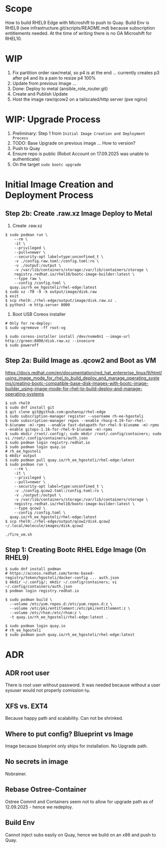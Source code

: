 # Scope
How to build RHEL9 Edge with Microshift to push to Quay. Build Env is RHEL9 (see infrastructure.git/scripts/README.md) because subscription entitlements needed. At the time of writing there is no GA Microshift for RHEL10.


# WIP
1. Fix partition order raw/metal, so p4 is at the end ... currently creates p3 after p4 and its a pain to resize p4 100%
1. Update from previous Image ...
1. Done: Deploy to metal (ansible_role_router.git)
1. Create and Publish Update
1. Host the image raw/qcow2 on a tailscaled/http server (pxe nginx)


# WIP: Upgrade Process
1. Preliminary: Step 1 from `Initial Image Creation and Deployment Process`
1. TODO: Base Upgrade on previous image ... How to version?
1. Push to Quay
1. Ensure repo is public (Robot Account on 17.09.2025 was unable to authenticate)
1. On the target `sudo bootc upgrade`


# Initial Image Creation and Deployment Process

## Step 2b: Create .raw.xz Image Deploy to Metal
1. Create .raw.xz
```
$ sudo podman run \
    --rm \
    -it \
    --privileged \
    --pull=newer \
    --security-opt label=type:unconfined_t \
    -v ./config.raw.toml:/config.toml:ro \
    -v ./output:/output \
    -v /var/lib/containers/storage:/var/lib/containers/storage \
    registry.redhat.io/rhel10/bootc-image-builder:latest \
    --type raw \
    --config /config.toml \
  quay.io/rh_ee_hgosteli/rhel-edge:latest
$ sudo xz -T0 -9 -k output/image/disk.raw
$ exit
$ scp rhel9:./rhel-edge/output/image/disk.raw.xz .
$ python3 -m http.server 8000
```
1. Boot USB Coreos installer
```
# Only for re-deploy:
$ sudo vgremove -ff root-vg

$ sudo coreos-installer install /dev/nvme0n1 --image-url http://green:8000/disk.raw.xz --insecure
$ sudo poweroff
```

## Step 2a: Build Image as .qcow2 and Boot as VM
https://docs.redhat.com/en/documentation/red_hat_enterprise_linux/9/html/using_image_mode_for_rhel_to_build_deploy_and_manage_operating_systems/creating-bootc-compatible-base-disk-images-with-bootc-image-builder_using-image-mode-for-rhel-to-build-deploy-and-manage-operating-systems
```
$ ssh rhel9
$ sudo dnf install git
$ git clone git@github.com:goshansp/rhel-edge
$ sudo subscription-manager register --username rh-ee-hgosteli
$ sudo subscription-manager repos --enable rhocp-4.19-for-rhel-9-$(uname -m)-rpms --enable fast-datapath-for-rhel-9-$(uname -m)-rpms --enable gitops-1.16-for-rhel-9-$(uname -m)-rpms
$ sudo mkdir /root/.config/; sudo mkdir /root/.config/containers; sudo vi /root/.config/containers/auth.json
$ sudo podman login registry.redhat.io
$ sudo podman login quay.io
# rh_ee_hgosteli
$ mkdir output
$ sudo podman pull quay.io/rh_ee_hgosteli/rhel-edge:latest
$ sudo podman run \
    --rm \
    -it \
    --privileged \
    --pull=newer \
    --security-opt label=type:unconfined_t \
    -v ./config.qcow2.toml:/config.toml:ro \
    -v ./output:/output \
    -v /var/lib/containers/storage:/var/lib/containers/storage \
    registry.redhat.io/rhel10/bootc-image-builder:latest \
    --type qcow2 \
    --config /config.toml \
  quay.io/rh_ee_hgosteli/rhel-edge:latest
$ scp rhel9:./rhel-edge/output/qcow2/disk.qcow2 ~/.local/molecule/images/disk.qcow2

./fire_vm.sh
```


## Step 1: Creating Bootc RHEL Edge Image (On RHEL9)
```
$ sudo dnf install podman
# https://access.redhat.com/terms-based-registry/token/hgosteli/docker-config ... auth.json
$ mkdir ~/.config/; mkdir ~/.config/containers; vi ~/.config/containers/auth.json
$ podman login registry.redhat.io

$ sudo podman build \
  --volume /etc/yum.repos.d:/etc/yum.repos.d:z \
  --volume /etc/pki/entitlement:/etc/pki/entitlement:z \
  --volume /etc/rhsm:/etc/rhsm:z \
  -t quay.io/rh_ee_hgosteli/rhel-edge:latest .

$ sudo podman login quay.io
# rh_ee_hgosteli
$ sudo podman push quay.io/rh_ee_hgosteli/rhel-edge:latest
```

# ADR

## ADR root user
There is root user without password. It was needed because without a user sysuser would not properly comission `hp`. 

## XFS vs. EXT4
Because happy path and scalability. Can not be shrinked.


## Where to put config? Blueprint vs Image
Image because blueprint only ships for installation. No Upgrade path.

## No secrets in image
Nobrainer.

## Rebase Ostree-Container
Ostree Commit and Containers seem not to allow for upgrade path as of 12.09.2025 - hence we redeploy.

## Build Env
Cannot inject subs easily on Quay, hence we build on an x86 and push to Quay.
